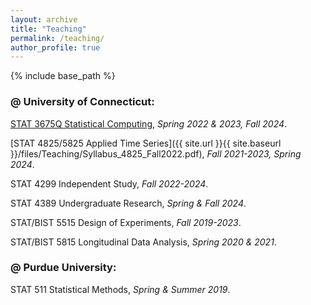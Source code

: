```yaml
---
layout: archive
title: "Teaching"
permalink: /teaching/
author_profile: true
---
```


{% include base_path %}

### @ University of Connecticut:

[STAT 3675Q Statistical Computing](https://catalog.uconn.edu/course-search/course/STAT/3675Q), *Spring 2022 & 2023, Fall 2024*.

[STAT 4825/5825 Applied Time Series]({{ site.url }}{{ site.baseurl }}/files/Teaching/Syllabus_4825_Fall2022.pdf), *Fall 2021-2023, Spring 2024*.

STAT 4299 Independent Study, *Fall 2022-2024*.

STAT 4389 Undergraduate Research, *Spring \& Fall 2024*.

STAT/BIST 5515 Design of Experiments, *Fall 2019-2023*.

STAT/BIST 5815 Longitudinal Data Analysis, *Spring 2020 & 2021*.

### @ Purdue University:

STAT 511 Statistical Methods, *Spring & Summer 2019*.
